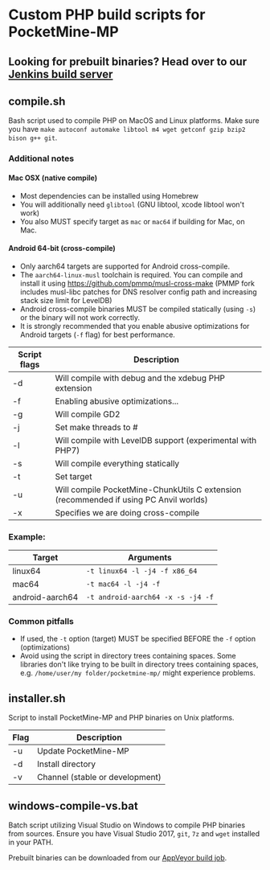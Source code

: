 # Custom PHP build scripts for PocketMine-MP
## Looking for prebuilt binaries? Head over to our [Jenkins build server](https://jenkins.pmmp.io/job/PHP-7.2-Aggregate)

## compile.sh

Bash script used to compile PHP on MacOS and Linux platforms. Make sure you have ``make autoconf automake libtool m4 wget getconf gzip bzip2 bison g++ git``.

### Additional notes
#### Mac OSX (native compile)
- Most dependencies can be installed using Homebrew
- You will additionally need `glibtool` (GNU libtool, xcode libtool won't work)
- You also MUST specify target as `mac` or `mac64` if building for Mac, on Mac.

#### Android 64-bit (cross-compile)
- Only aarch64 targets are supported for Android cross-compile.
- The `aarch64-linux-musl` toolchain is required. You can compile and install it using https://github.com/pmmp/musl-cross-make (PMMP fork includes musl-libc patches for DNS resolver config path and increasing stack size limit for LevelDB)
- Android cross-compile binaries MUST be compiled statically (using `-s`) or the binary will not work correctly.
- It is strongly recommended that you enable abusive optimizations for Android targets (`-f` flag) for best performance.

| Script flags | Description                                                                           |
| ------------ | ------------------------------------------------------------------------------------- |
| -d           | Will compile with debug and the xdebug PHP extension                                  |
| -f           | Enabling abusive optimizations...                                                     |
| -g           | Will compile GD2                                                                      |
| -j           | Set make threads to #                                                                 |
| -l           | Will compile with LevelDB support (experimental with PHP7)                            |
| -s           | Will compile everything statically                                                    |
| -t           | Set target                                                                            |
| -u           | Will compile PocketMine-ChunkUtils C extension (recommended if using PC Anvil worlds) |
| -x           | Specifies we are doing cross-compile                                                  |

### Example:

| Target          | Arguments                           |
| --------------- | ----------------------------------- |
| linux64         | ``-t linux64 -l -j4 -f x86_64``     |
| mac64           | ``-t mac64 -l -j4 -f``              |
| android-aarch64 | ``-t android-aarch64 -x -s -j4 -f`` |

### Common pitfalls
- If used, the `-t` option (target) MUST be specified BEFORE the `-f` option (optimizations)
- Avoid using the script in directory trees containing spaces. Some libraries don't like trying to be built in directory trees containing spaces, e.g. `/home/user/my folder/pocketmine-mp/` might experience problems.

## installer.sh

Script to install PocketMine-MP and PHP binaries on Unix platforms.

| Flag   | Description                         |
| ------ | ----------------------------------- |
| -u     | Update PocketMine-MP                |
| -d     | Install directory                   |
| -v     | Channel (stable or development)     |


## windows-compile-vs.bat

Batch script utilizing Visual Studio on Windows to compile PHP binaries from sources.
Ensure you have Visual Studio 2017, `git`, `7z` and `wget` installed in your PATH.

Prebuilt binaries can be downloaded from our [AppVeyor build job](https://ci.appveyor.com/project/pmmp/php-build-scripts/build/artifacts).
